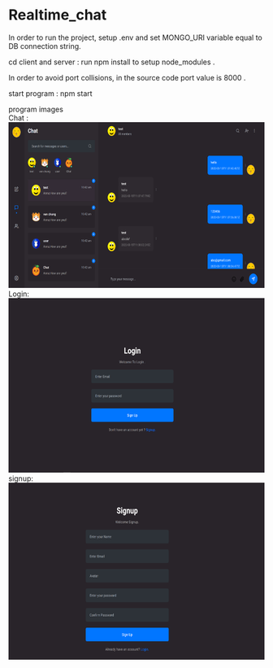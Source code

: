 # Realtime_chat

In order to run the project, setup .env and set MONGO_URI variable equal to DB connection string.

cd client and server : run npm install to setup node_modules .

In order to avoid port collisions, in the source code port value is 8000 .

start program  : npm start

program images
</br>
Chat :
</br>
<img src="./img/1.PNG" height="326" alt="eslint" title="HTML5"/>
</br>
Login:
</br>
<img src="./img/3.PNG" height="343" alt="eslint" title="HTML5"/>
</br>
signup:
</br>
<img src="./img/2.PNG" height="348" alt="eslint" title="HTML5"/>
</br>
